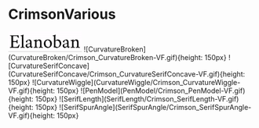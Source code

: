 # CrimsonVarious
<img src="CurvatureBroken/Crimson_CurvatureBroken-VF.gif" width="150">
![CurvatureBroken](CurvatureBroken/Crimson_CurvatureBroken-VF.gif){height: 150px}
![CurvatureSerifConcave](CurvatureSerifConcave/Crimson_CurvatureSerifConcave-VF.gif){height: 150px}
![CurvatureWiggle](CurvatureWiggle/Crimson_CurvatureWiggle-VF.gif){height: 150px}
![PenModel](PenModel/Crimson_PenModel-VF.gif){height: 150px}
![SerifLength](SerifLength/Crimson_SerifLength-VF.gif){height: 150px}
![SerifSpurAngle](SerifSpurAngle/Crimson_SerifSpurAngle-VF.gif){height: 150px}
